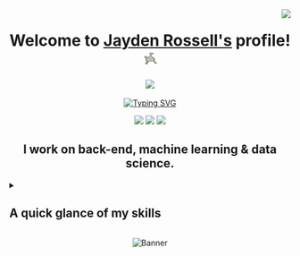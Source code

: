 <img align="right" src = "https://visitor-badge.laobi.icu/badge?page_id=jaydenrossell.jeremyrossell"/>

<!--- Header -->
<div align="center">
  <h1>Welcome to <a href="/assets/kiwi.gif">Jayden Rossell's</a> profile! <img src="/assets/pato.gif" width="25px"></h1>
  <!--- Education -->
  <!--- <img src="https://custom-icon-badges.demolab.com/badge/-B.E. Computer Engineering-171515?style=for-the-badge&logo=itesm">--> <img src="https://custom-icon-badges.demolab.com/badge/-B.S. Computer Science-171515?style=for-the-badge&logo=uanl">
</div>

<!-- Typing SVG by DenverCoder1 - https://github.com/DenverCoder1/readme-typing-svg -->
<p align="center">
  <a href="https://git.io/typing-svg"><img src="https://readme-typing-svg.demolab.com?font=Fira+Code&pause=1000&color=478BE6&center=true&random=false&width=435&lines=Efficient+problem-solver;%2B6+years+of+coding+experience;Adaps+to+emerging+technologies;Thrives+in+a+team+environment" alt="Typing SVG" /></a>
</p>

<!--- Contact Information -->
<p align="center">
  <a href="https://jeremyrossell.github.io/"><img src="https://img.shields.io/badge/-portfolio-171515?style=for-the-badge&logo=Git&logoColor=ffffff"></a>
  <a href="https://linkedin.com/in/jeremyrossell"><img src="https://img.shields.io/badge/linkedin-%230077B5.svg?style=for-the-badge&logo=linkedin&logoColor=ffffff"></a>
  <a href="mailto:jayden.rossell@pm.me"><img src="https://img.shields.io/badge/-contact-171515?style=for-the-badge&logo=Gmail&logoColor=ffffff"></a>
</p>

<!--- Skill Set -->
<h2 align="center">I work on back-end, machine learning & data science.</h2>
<details><summary><h2>A quick glance of my skills</h2></summary>
    <p><b>Shell terminals:</b>
        <a href="https://github.com/search?q=bash"><img alt="Bash" src="https://img.shields.io/badge/Bash-121011.svg?logo=gnu-bash&logoColor=white"></a>
        <a href="https://github.com/search?q=zsh"><img alt="Zsh" src="https://img.shields.io/badge/Zsh-121011.svg?logo=zsh&logoColor=white"></a>
    </p>
    <p><b>Programming languages:</b>
        <a href="https://github.com/search?q=c"><img alt="C" src="https://custom-icon-badges.demolab.com/badge/C-03599C.svg?logo=c-in-hexagon&logoColor=white"></a>
        <a href="https://github.com/search?q=cpp"><img alt="C++" src="https://custom-icon-badges.demolab.com/badge/C++-9C033A.svg?logo=cpp2&logoColor=white"></a>
        <a href="https://github.com/search?q=cs"><img alt="C#" src="https://custom-icon-badges.demolab.com/badge/C﹟-682876.svg?logo=cs2&logoColor=white"></a>
        <a href="https://github.com/search?q=go"><img alt="Go" src="https://custom-icon-badges.demolab.com/badge/Go-000000.svg?logo=go"></a>
        <a href="https://github.com/search?q=javascript"><img alt="JavaScript" src="https://img.shields.io/badge/JavaScript-F7DF1E.svg?logo=javascript&logoColor=black"></a>
        <a href="https://github.com/search?q=lua"><img alt="Lua" src="https://img.shields.io/badge/Lua-00007D.svg?logo=lua&logoColor=white"></a>
        <a href="https://github.com/search?q=python"><img alt="Python" src="https://img.shields.io/badge/-Python-306998?logo=python&logoColor=white"/></a>
        <a href="https://github.com/search?q=rust"><img alt="Rust" src="https://img.shields.io/badge/Rust-f25c04.svg?logo=rust&logoColor=white"></a>
        <a href="https://github.com/search?q=sql"><img alt="SQL" src="https://custom-icon-badges.demolab.com/badge/SQL-025E8C.svg?logo=database&logoColor=white"></a>
    </p>
    <p><b>Frameworks:</b>
        <a href="https://github.com/search?q=discord.py"><img alt="Discord.py" src="https://custom-icon-badges.demolab.com/badge/Discord.py-0d1620.svg?logo=dpy"></a>
        <a href="https://github.com/search?q=django"><img alt="Django" src="https://custom-icon-badges.demolab.com/badge/Django-0d1620.svg?logo=django"></a>
    </p>
    <p><b>Database management systems:</b>
        <a href="#"><img alt="MongoDB" src ="https://img.shields.io/badge/MongoDB-4ea94b.svg?logo=mongodb&logoColor=white"></a>
        <a href="#"><img alt="PostgreSQL" src ="https://img.shields.io/badge/PostgreSQL-316192.svg?logo=postgresql&logoColor=white"></a>
        <a href="#"><img alt="PowerBI" src ="https://img.shields.io/badge/PowerBI-fccc1c.svg?logo=powerbi&logoColor=black"></a>
        <a href="#"><img alt="SQLite" src ="https://img.shields.io/badge/SQLite-3fa2dc.svg?logo=sqlite&logoColor=white"></a>
    </p>
    <p><b>Text processors:</b>
        <a href="https://github.com/search?q=latex"><img alt="LaTeX" src="https://img.shields.io/badge/LaTeX-008080.svg?logo=LaTeX&logoColor=white"></a>
        <a href="https://github.com/search?q=markdown"><img alt="Markdown" src="https://img.shields.io/badge/Markdown-000000.svg?logo=markdown&logoColor=white"></a>
    </p>
    <p><b>Developer tools:</b>
        <a href="#"><img alt="AWS" src="https://img.shields.io/badge/AWS-000000.svg?logo=amazon&logoColor=white"></a>
        <a href="#"><img alt="Dbeaver" src="https://custom-icon-badges.demolab.com/badge/-Dbeaver-372923?logo=dbeaver-mono&logoColor=white"></a>
        <a href="#"><img alt="Figma" src="https://img.shields.io/badge/Figma-FF3B00?logo=figma&logoColor=white"/></a>
        <a href="#"><img alt="Git" src="https://img.shields.io/badge/Git-F05033.svg?logo=git&logoColor=white"></a>
        <a href="#"><img alt="Heroku" src="https://img.shields.io/badge/Heroku-430098.svg?logo=heroku&logoColor=white"></a>
        <a href="#"><img alt="Jupyter Notebook" src="https://img.shields.io/badge/Jupyter-F37626.svg?logo=Jupyter&logoColor=white"></a>
        <a href="#"><img alt="Penpot" src="https://img.shields.io/badge/Penpot-FFFFFF?logo=penpot&logoColor=black"/></a>
        <a href="#"><img alt="Postman" src="https://img.shields.io/badge/Postman-FF6C37?logo=postman&logoColor=white"></a>
        <a href="#"><img alt="Unreal Engine" src="https://img.shields.io/badge/-Unreal Engine-121011?logo=unrealengine&logoColor=white"></a>
        <a href="#"><img alt="Visual Studio Code" src="https://img.shields.io/badge/Visual%20Studio%20Code-0078d7.svg?logo=visual-studio-code&logoColor=white"></a>
    </p>
    <p><b>Other tools:</b>
        <a href="#"><img alt="Adobe" src="https://img.shields.io/badge/Adobe Software-FF0000.svg?logo=adobe&logoColor=white"></a>
        <a href="#"><img alt="Google Sheets" src="https://img.shields.io/badge/Google Sheets-34A853.svg?logo=google%20sheets&logoColor=white"></a>
        <a href="#"><img alt="InVision Studio" src="https://img.shields.io/badge/-InVision Studio-FF4785?logo=invision&logoColor=white"/></a>
        <a href="#"><img alt="Microsoft Excel" src="https://img.shields.io/badge/-Microsoft Excel-1d6f42?logo=microsoftexcel&logoColor=white"></a>
        <a href="#"><img alt="Notion" src="https://img.shields.io/badge/Notion-010101.svg?logo=notion&logoColor=white"></a>
        <a href="#"><img alt="OBS Studio" src="https://img.shields.io/badge/-OBS-302E31?logo=obs-studio&logoColor=white"></a>
    </p>
    <p><h3 align="center">I'm also fluent in four languages & work with advanced math concepts, more info in my portfolio!</h3></p>
</details>

<p align="center">
  <img src="https://i.imgur.com/GGXoHvk.gif" alt="Banner"/>
</p>